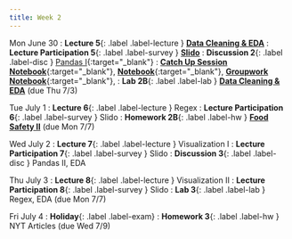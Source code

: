 ```yaml
---
title: Week 2
---
```


Mon June 30
: **Lecture 5**{: .label .label-lecture } [**Data Cleaning & EDA**](lecture/lec05)
: **Lecture Participation 5**{: .label .label-survey } [**Slido**](https://app.sli.do/event/sgkWkvM6p4u1wGMCyTPR8B)
: **Discussion 2**{: .label .label-disc } [Pandas I](https://drive.google.com/file/d/1hMuTnQqSslw8m3sEk7BeAKjp1NAVpMDb/view?usp=sharing){:target="_blank"}
	: [**Catch Up Session Notebook**](https://data100.datahub.berkeley.edu/hub/user-redirect/git-pull?repo=https%3A%2F%2Fgithub.com%2FDS-100%2Fsu25-student&branch=main&urlpath=lab%2Ftree%2Fsu25-student%2Fdisc%2Fcatchup%2FCatchup2.ipynb){:target="_blank"},
	[**Notebook**](https://data100.datahub.berkeley.edu/hub/user-redirect/git-pull?repo=https%3A%2F%2Fgithub.com%2FDS-100%2Fsu25-student&branch=main&urlpath=lab%2Ftree%2Fsu25-student%2Fdisc%2Fdisc02%2Fdisc02-worksheet-blank.ipynb){:target="_blank"}, 
    	[**Groupwork Notebook**](https://data100.datahub.berkeley.edu/hub/user-redirect/git-pull?repo=https%3A%2F%2Fgithub.com%2FDS-100%2Fsu25-student&branch=main&urlpath=lab%2Ftree%2Fsu25-student%2Fdisc%2Fdisc02%2Fdisc02_groupwork_blank.ipynb){:target="_blank"},
: **Lab 2B**{: .label .label-lab } [**Data Cleaning & EDA**](https://data100.datahub.berkeley.edu/hub/user-redirect/git-pull?repo=https%3A%2F%2Fgithub.com%2FDS-100%2Fsu25-student&branch=main&urlpath=lab%2Ftree%2Fsu25-student%2Flab%2Flab02B%2Flab02B.ipynb) (due Thu 7/3)

Tue July 1
: **Lecture 6**{: .label .label-lecture } Regex
: **Lecture Participation 6**{: .label .label-survey } Slido
: **Homework 2B**{: .label .label-hw } [**Food Safety II**](https://data100.datahub.berkeley.edu/hub/user-redirect/git-pull?repo=https%3A%2F%2Fgithub.com%2FDS-100%2Fsu25-student&branch=main&urlpath=lab%2Ftree%2Fsu25-student%2Fhw%2Fhw02B%2Fhw02B.ipynb) (due Mon 7/7)

Wed July 2
: **Lecture 7**{: .label .label-lecture } Visualization I
: **Lecture Participation 7**{: .label .label-survey } Slido
: **Discussion 3**{: .label .label-disc } Pandas II, EDA

Thu July 3
: **Lecture 8**{: .label .label-lecture } Visualization II
: **Lecture Participation 8**{: .label .label-survey } Slido
: **Lab 3**{: .label .label-lab } Regex, EDA (due Mon 7/7)

Fri July 4
: **Holiday**{: .label .label-exam}
: **Homework 3**{: .label .label-hw } NYT Articles (due Wed 7/9)
